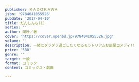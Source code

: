 ```yaml
---
publisher: ＫＡＤＯＫＡＷＡ
isbn: '9784041055526'
pubdate: '2017-04-10'
title: だんしんち(1)
series: ''
author: 岡叶／著
cover: 'https://cover.openbd.jp/9784041055526.jpg'
volume: ''
description: 一緒にダラダラ過ごしたくなるモラトリアムお部屋コメディ!!
price: '580'
genre: ''
target: 一般
format: コミック
content: コミックス・劇画

---
```

